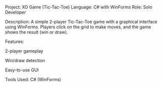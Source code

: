 Project: XO Game (Tic-Tac-Toe)
Language: C# with WinForms
Role: Solo Developer

Description:
A simple 2-player Tic-Tac-Toe game with a graphical interface using WinForms. Players click on the grid to make moves, and the game shows the result (win or draw).

Features:

2-player gameplay

Win/draw detection

Easy-to-use GUI

Tools Used:
C# (WinForms)
